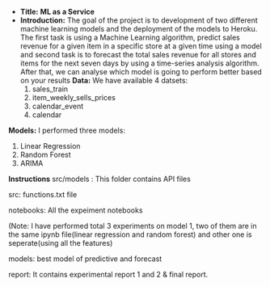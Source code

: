 * **Title:** **ML as a Service**
* **Introduction:**
The goal of the project is to development of two different machine learning models and the 
deployment of the models to Heroku.
The first task is using a Machine Learning algorithm, predict sales revenue for a given item in a 
specific store at a given time using a model and second task is to forecast the total sales revenue 
for all stores and items for the next seven days by using a time-series analysis algorithm. After 
that, we can analyse which model is going to perform better based on your results
**Data:**
  We have available 4 datsets:
  1. sales_train
  2. item_weekly_sells_prices
  3. calendar_event
  4. calendar

**Models:** 
I performed three models:
1. Linear Regression
2. Random Forest
3. ARIMA
   
**Instructions**
src/models : This folder contains API files

src: functions.txt file

notebooks: All the expeiment notebooks

(Note: I have performed total 3 experiments on model 1, two of them are in the same ipynb file(linear regression and random forest) and other one is seperate(using all the features)

models: best model of predictive and forecast

report: It contains experimental report 1 and 2 & final report.




